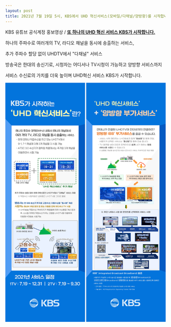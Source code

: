 ```yaml
---
layout: post
title: 2021년 7월 19일 5시, KBS에서 UHD 혁신서비스(모바일/다채널/양방향)를 시작합니다.
---
```


KBS 유튜브 공식계정 홍보영상 / [**또 하나의 UHD 혁신 서비스 KBS가 시작합니다.**](https://youtu.be/OE92X3yupd0)

하나의 주파수로 여러개의 TV, 라디오 채널을 동시에 송출하는 서비스,

추가 주파수 할당 없이 UHDTV에서 "다채널" 서비스  

방송국은 한대의 송신기로, 시청자는 어디서나 TV시청이 가능하고 양방향 서비스까지 

서비스 수신료의 가치를 더욱 높이며 UHD혁신 서비스 KBS가 시작합니다.


![그림](/images/UHD_MMS_MOBILE.jpg)
